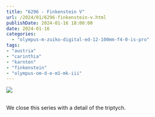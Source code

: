 ```yaml
---
title: "6296 - Finkenstein V"
url: /2024/01/6296-finkenstein-v.html
publishDate: 2024-01-16 18:00:00
date: 2024-01-16
categories:
  - "olympus-m-zuiko-digital-ed-12-100mm-f4-0-is-pro"
tags:
- "austria"
- "carinthia"
- "karnten"
- "finkenstein"
- "olympus-om-d-e-m1-mk-iii"
---
```

<div class="container">
<div class="center"><a target="_blank" href="https://d25zfm9zpd7gm5.cloudfront.net/1200x1200/2020/20200718_165053_lr.jpg"><img class="webfeedsFeaturedVisual" src="https://d25zfm9zpd7gm5.cloudfront.net/0600x0600/2020/20200718_165053_lr.jpg" /></a></div>
</div>
<br />

We close this series with a detail of the triptych.
